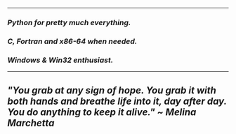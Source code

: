 ---------------
### ***Python for pretty much everything.***
### ***C, Fortran and x86-64 when needed.***
### ***Windows & Win32 enthusiast.***
---------------

## *"You grab at any sign of hope. You grab it with both hands and breathe life into it, day after day. You do anything to keep it alive." ~ Melina Marchetta*
